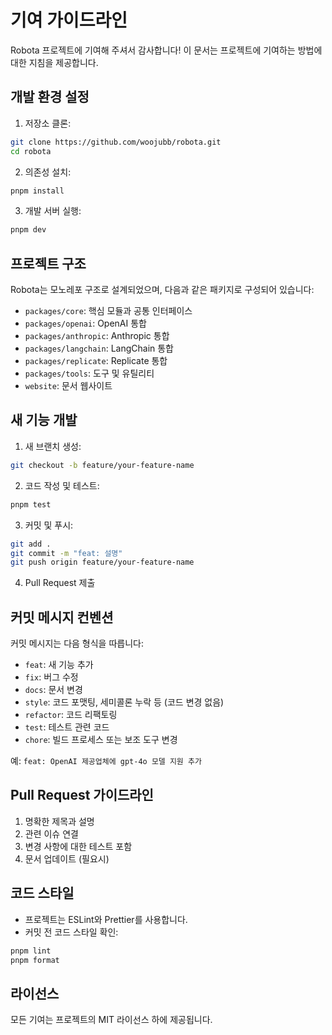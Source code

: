 # 기여 가이드라인

Robota 프로젝트에 기여해 주셔서 감사합니다! 이 문서는 프로젝트에 기여하는 방법에 대한 지침을 제공합니다.

## 개발 환경 설정

1. 저장소 클론:

```bash
git clone https://github.com/woojubb/robota.git
cd robota
```

2. 의존성 설치:

```bash
pnpm install
```

3. 개발 서버 실행:

```bash
pnpm dev
```

## 프로젝트 구조

Robota는 모노레포 구조로 설계되었으며, 다음과 같은 패키지로 구성되어 있습니다:

- `packages/core`: 핵심 모듈과 공통 인터페이스
- `packages/openai`: OpenAI 통합
- `packages/anthropic`: Anthropic 통합
- `packages/langchain`: LangChain 통합
- `packages/replicate`: Replicate 통합
- `packages/tools`: 도구 및 유틸리티
- `website`: 문서 웹사이트

## 새 기능 개발

1. 새 브랜치 생성:

```bash
git checkout -b feature/your-feature-name
```

2. 코드 작성 및 테스트:

```bash
pnpm test
```

3. 커밋 및 푸시:

```bash
git add .
git commit -m "feat: 설명"
git push origin feature/your-feature-name
```

4. Pull Request 제출

## 커밋 메시지 컨벤션

커밋 메시지는 다음 형식을 따릅니다:

- `feat`: 새 기능 추가
- `fix`: 버그 수정
- `docs`: 문서 변경
- `style`: 코드 포맷팅, 세미콜론 누락 등 (코드 변경 없음)
- `refactor`: 코드 리팩토링
- `test`: 테스트 관련 코드
- `chore`: 빌드 프로세스 또는 보조 도구 변경

예: `feat: OpenAI 제공업체에 gpt-4o 모델 지원 추가`

## Pull Request 가이드라인

1. 명확한 제목과 설명
2. 관련 이슈 연결
3. 변경 사항에 대한 테스트 포함
4. 문서 업데이트 (필요시)

## 코드 스타일

- 프로젝트는 ESLint와 Prettier를 사용합니다.
- 커밋 전 코드 스타일 확인:

```bash
pnpm lint
pnpm format
```

## 라이선스

모든 기여는 프로젝트의 MIT 라이선스 하에 제공됩니다. 